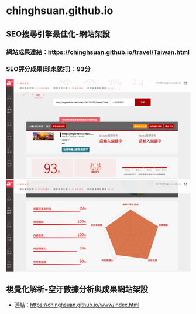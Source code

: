 # chinghsuan.github.io

## SEO搜尋引擎最佳化-網站架設
### **網站成果連結**：https://chinghsuan.github.io/travel/Taiwan.html
### **SEO評分成果(球來就打)：93分**


![SEO評分成果1](https://github.com/chinghsuan/chinghsuan.github.io/blob/master/img/SEO%E7%B6%B2%E7%AB%99%E8%A9%95%E5%88%86%E6%88%90%E6%9E%9C1.png "SEO評分成果1")
![SEO評分成果2](https://github.com/chinghsuan/chinghsuan.github.io/blob/master/img/SEO%E7%B6%B2%E7%AB%99%E8%A9%95%E5%88%86%E6%88%90%E6%9E%9C2.png "SEO評分成果2")

## 視覺化解析-空汙數據分析與成果網站架設
* 連結：https://chinghsuan.github.io/www/index.html
